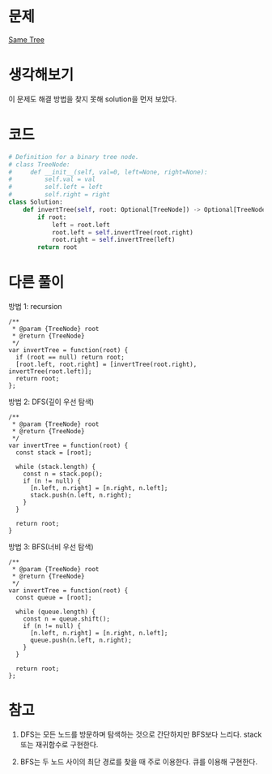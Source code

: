 # 문제

[Same Tree](https://leetcode.com/problems/invert-binary-tree/)

# 생각해보기

이 문제도 해결 방법을 찾지 못해 solution을 먼저 보았다.

# 코드

```py
# Definition for a binary tree node.
# class TreeNode:
#     def __init__(self, val=0, left=None, right=None):
#         self.val = val
#         self.left = left
#         self.right = right
class Solution:
    def invertTree(self, root: Optional[TreeNode]) -> Optional[TreeNode]:
        if root:
            left = root.left
            root.left = self.invertTree(root.right)
            root.right = self.invertTree(left)
        return root
```

# 다른 풀이

방법 1: recursion

```
/**
 * @param {TreeNode} root
 * @return {TreeNode}
 */
var invertTree = function(root) {
  if (root == null) return root;
  [root.left, root.right] = [invertTree(root.right), invertTree(root.left)];
  return root;
};
```

방법 2: DFS(깊이 우선 탐색)

```
/**
 * @param {TreeNode} root
 * @return {TreeNode}
 */
var invertTree = function(root) {
  const stack = [root];

  while (stack.length) {
    const n = stack.pop();
    if (n != null) {
      [n.left, n.right] = [n.right, n.left];
      stack.push(n.left, n.right);
    }
  }

  return root;
}
```

방법 3: BFS(너비 우선 탐색)

```
/**
 * @param {TreeNode} root
 * @return {TreeNode}
 */
var invertTree = function(root) {
  const queue = [root];

  while (queue.length) {
    const n = queue.shift();
    if (n != null) {
      [n.left, n.right] = [n.right, n.left];
      queue.push(n.left, n.right);
    }
  }

  return root;
};
```

# 참고

1. DFS는 모든 노드를 방문하며 탐색하는 것으로 간단하지만 BFS보다 느리다. stack 또는 재귀함수로 구현한다.

2. BFS는 두 노드 사이의 최단 경로를 찾을 때 주로 이용한다. 큐를 이용해 구현한다.
